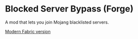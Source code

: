 # Blocked Server Bypass (Forge)
A mod that lets you join Mojang blacklisted servers.

[Modern Fabric version](https://github.com/svenar-nl/FabricBlockedServersBypass)